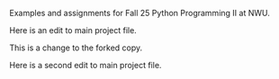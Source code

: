 Examples and assignments for Fall 25 Python Programming II at NWU.

Here is an edit to main project file.

This is a change to the forked copy.

Here is a second edit to main project file.
